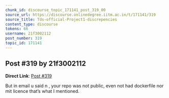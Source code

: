 ```yaml
---
chunk_id: discourse_topic_171141_post_319_00
source_url: https://discourse.onlinedegree.iitm.ac.in/t/171141/319
source_title: Tds-official-Project1-discrepencies
content_type: discourse
tokens: 66
username: 21f3002112
post_number: 319
topic_id: 171141
---
```


## Post #319 by 21f3002112

**Direct Link**: [Post #319](https://discourse.onlinedegree.iitm.ac.in/t/171141/319)

But in email u said n , your repo was not public, even not had dockerfile nor mit licence that’s what I mentioned.
